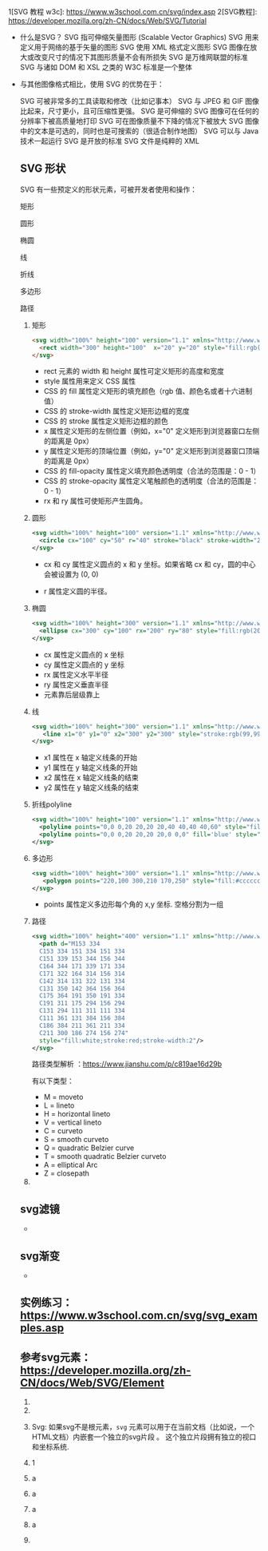 1[SVG 教程 w3c]: https://www.w3school.com.cn/svg/index.asp
2[SVG教程]: https://developer.mozilla.org/zh-CN/docs/Web/SVG/Tutorial

- 什么是SVG？
  SVG 指可伸缩矢量图形 (Scalable Vector Graphics)
  SVG 用来定义用于网络的基于矢量的图形
  SVG 使用 XML 格式定义图形
  SVG 图像在放大或改变尺寸的情况下其图形质量不会有所损失
  SVG 是万维网联盟的标准
  SVG 与诸如 DOM 和 XSL 之类的 W3C 标准是一个整体

- 与其他图像格式相比，使用 SVG 的优势在于：

  SVG 可被非常多的工具读取和修改（比如记事本）
  SVG 与 JPEG 和 GIF 图像比起来，尺寸更小，且可压缩性更强。
  SVG 是可伸缩的
  SVG 图像可在任何的分辨率下被高质量地打印
  SVG 可在图像质量不下降的情况下被放大
  SVG 图像中的文本是可选的，同时也是可搜索的（很适合制作地图）
  SVG 可以与 Java 技术一起运行
  SVG 是开放的标准
  SVG 文件是纯粹的 XML

  

  ## SVG 形状

  SVG 有一些预定义的形状元素，可被开发者使用和操作：

  矩形 <rect>

  圆形 <circle>

  椭圆 <ellipse>

  线 <line>

  折线 <polyline>

  多边形 <polygon>

  路径 <path>

  

  1. 矩形 <rect>

     ```html
     <svg width="100%" height="100" version="1.1" xmlns="http://www.w3.org/2000/svg">
       <rect width="300" height="100"  x="20" y="20" style="fill:rgb(0,0,255);stroke-width:1; stroke:rgb(0,0,0)"/>
     </svg>
     ```

     - rect 元素的 width 和 height 属性可定义矩形的高度和宽度
     - style 属性用来定义 CSS 属性
     - CSS 的 fill 属性定义矩形的填充颜色（rgb 值、颜色名或者十六进制值）
     - CSS 的 stroke-width 属性定义矩形边框的宽度
     - CSS 的 stroke 属性定义矩形边框的颜色
     - x 属性定义矩形的左侧位置（例如，x="0" 定义矩形到浏览器窗口左侧的距离是 0px）
     - y 属性定义矩形的顶端位置（例如，y="0" 定义矩形到浏览器窗口顶端的距离是 0px）
     - CSS 的 fill-opacity 属性定义填充颜色透明度（合法的范围是：0 - 1）
     - CSS 的 stroke-opacity 属性定义笔触颜色的透明度（合法的范围是：0 - 1）
     - rx 和 ry 属性可使矩形产生圆角。
       

  2. 圆形 <circle>

     ```xml
     <svg width="100%" height="100" version="1.1" xmlns="http://www.w3.org/2000/svg">
       <circle cx="100" cy="50" r="40" stroke="black" stroke-width="2" fill="red"/>
     </svg>
     ```

     - cx 和 cy 属性定义圆点的 x 和 y 坐标。如果省略 cx 和 cy，圆的中心会被设置为 (0, 0)

     - r 属性定义圆的半径。

  3. 椭圆 <ellipse>

     ```xml
     <svg width="100%" height="300" version="1.1" xmlns="http://www.w3.org/2000/svg">
       <ellipse cx="300" cy="100" rx="200" ry="80" style="fill:rgb(200,100,50); stroke:rgb(0,0,100);stroke-width:2"/>
     </svg>
     ```

     - cx 属性定义圆点的 x 坐标
     - cy 属性定义圆点的 y 坐标
     - rx 属性定义水平半径
     - ry 属性定义垂直半径
     - 元素靠后层级靠上
       

  4. 线 <line>

     ```xml
     <svg width="100%" height="300" version="1.1" xmlns="http://www.w3.org/2000/svg">
     	<line x1="0" y1="0" x2="300" y2="300" style="stroke:rgb(99,99,99);stroke-width:2"/>
     </svg>
     ```

     - x1 属性在 x 轴定义线条的开始
     - y1 属性在 y 轴定义线条的开始
     - x2 属性在 x 轴定义线条的结束
     - y2 属性在 y 轴定义线条的结束
       

  5. 折线polyline

     ```xml
     <svg width="100%" height="100" version="1.1" xmlns="http://www.w3.org/2000/svg">
       <polyline points="0,0 0,20 20,20 20,40 40,40 40,60" style="fill:white;stroke:red;stroke-width:2"/>
       <polyline points="0,0 0,20 20,20 20,0 0,0" fill='blue' style="stroke:red;stroke-width:10"/>
     </svg>
     ```

     

  6. 多边形<polygon>

     ```xml
     <svg width="100%" height="300" version="1.1" xmlns="http://www.w3.org/2000/svg">
     	<polygon points="220,100 300,210 170,250" style="fill:#cccccc; stroke:#000000;stroke-width:1"/>
     </svg>
     ```

     - points 属性定义多边形每个角的 x,y 坐标. 空格分割为一组

  7. 路径 <path>

     ```xml
     <svg width="100%" height="400" version="1.1" xmlns="http://www.w3.org/2000/svg">
       <path d="M153 334
       C153 334 151 334 151 334
       C151 339 153 344 156 344
       C164 344 171 339 171 334
       C171 322 164 314 156 314
       C142 314 131 322 131 334
       C131 350 142 364 156 364
       C175 364 191 350 191 334
       C191 311 175 294 156 294
       C131 294 111 311 111 334
       C111 361 131 384 156 384
       C186 384 211 361 211 334
       C211 300 186 274 156 274"
       style="fill:white;stroke:red;stroke-width:2"/>
     </svg>
     ```

     路径类型解析 ：https://www.jianshu.com/p/c819ae16d29b

     有以下类型：

     - M = moveto
     - L = lineto
     - H = horizontal lineto
     - V = vertical lineto
     - C = curveto
     - S = smooth curveto
     - Q = quadratic Belzier curve
     - T = smooth quadratic Belzier curveto
     - A = elliptical Arc
     - Z = closepath

  8. 

  ## svg滤镜

  - 

  ## svg渐变

  - 

  ## 实例练习：https://www.w3school.com.cn/svg/svg_examples.asp

  

  ## 参考svg元素：https://developer.mozilla.org/zh-CN/docs/Web/SVG/Element

  1. <a>
  2. <animate>
     

  3. Svg: 如果svg不是根元素，`svg` 元素可以用于在当前文档（比如说，一个HTML文档）内嵌套一个独立的svg片段 。 这个独立片段拥有独立的视口和坐标系统.
     
  4. 1
  5. a
  6. a
  7. a
  8. a
  9. 